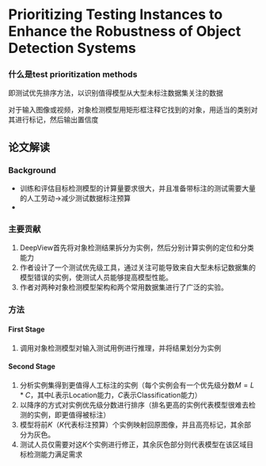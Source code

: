 # Prioritizing Testing Instances to Enhance the Robustness of Object Detection Systems

### 什么是test prioritization methods

即测试优先排序方法，以识别值得模型从大型未标注数据集关注的数据

对于输入图像或视频，对象检测模型用矩形框注释它找到的对象，用适当的类别对其进行标记，然后输出置信度

## 论文解读

### Background

+ 训练和评估目标检测模型的计算量要求很大，并且准备带标注的测试需要大量的人工劳动$\rightarrow$减少测试数据标注预算
+ 

### 主要贡献

1. DeepView首先将对象检测结果拆分为实例，然后分别计算实例的定位和分类能力
2. 作者设计了一个测试优先级工具，通过关注可能导致来自大型未标记数据集的模型错误的实例，使测试人员能够提高模型性能。
3. 作者对两种对象检测模型架构和两个常用数据集进行了广泛的实验。

### 方法

#### First Stage

1. 调用对象检测模型对输入测试用例进行推理，并将结果划分为实例

#### Second Stage

1. 分析实例集得到更值得人工标注的实例（每个实例会有一个优先级分数$M=L*C$，其中$L$表示Location能力，$C$表示Classification能力）
2. 以降序的方式对实例优先级分数进行排序（排名更高的实例代表模型很难去检测的实例，即更值得被标注）
3. 模型将前$K$（$K$代表标注预算）个实例映射回原图像，并且高亮标记，其余部分为灰色。
4. 测试人员仅需要对这$K$个实例进行修正，其余灰色部分则代表模型在该区域目标检测能力满足需求

